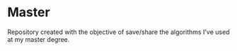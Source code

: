 # Master

Repository created with the objective of save/share the algorithms I've used at my master degree.
